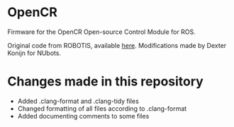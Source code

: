 # OpenCR
Firmware for the OpenCR Open-source Control Module for ROS.

Original code from ROBOTIS, available [here](https://github.com/ROBOTIS-GIT/OpenCR/tree/master/arduino/opencr_arduino/opencr/libraries/OP3/examples/opencr_op3). Modifications made by Dexter Konijn for NUbots.

# Changes made in this repository
  - Added .clang-format and .clang-tidy files
  - Changed formatting of all files according to .clang-format
  - Added documenting comments to some files
  
